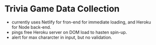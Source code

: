 # Trivia Game Data Collection

- currently uses Netlify for fron-end for immediate loading, and Heroku for Node back-end.
- pings free Heroku server on DOM load to hasten spin-up.
- alert for max chararcter in input, but no validation.

